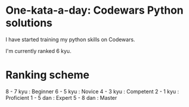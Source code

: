 # One-kata-a-day: Codewars Python solutions

 I have started training my python skills on Codewars.

 I'm currently ranked 6 kyu.
 
# Ranking scheme
 8 - 7 kyu : Beginner
 6 - 5 kyu : Novice
 4 - 3 kyu : Competent
 2 - 1 kyu : Proficient
 1 - 5 dan : Expert
 5 - 8 dan : Master
